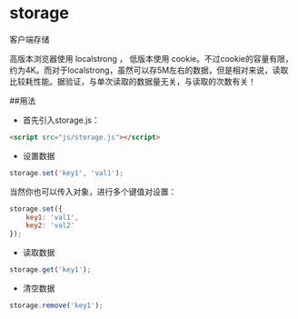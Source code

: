 # storage
客户端存储

高版本浏览器使用 localstrong ， 低版本使用 cookie。不过cookie的容量有限，约为4K。而对于localstrong，虽然可以存5M左右的数据，但是相对来说，读取比较耗性能。据验证，与单次读取的数据量无关，与读取的次数有关！

##用法

- 首先引入storage.js：

```html
<script src="js/storage.js"></script>
```

- 设置数据

```javascript
storage.set('key1', 'val1');
```

当然你也可以传入对象，进行多个键值对设置：

```javascript
storage.set({
	key1: 'val1',
	key2: 'val2'
});
```

- 读取数据

```javascript
storage.get('key1');
```

- 清空数据

```javascript
storage.remove('key1');
```
